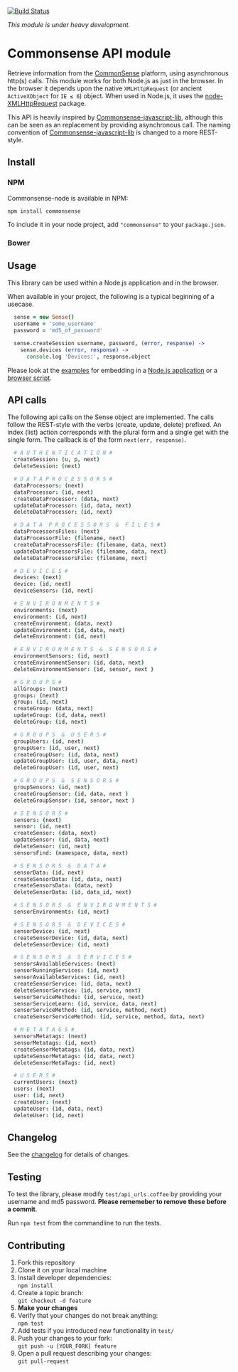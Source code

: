 [![Build Status](https://travis-ci.org/senseobservationsystems/commonsense-nodejs-module.png?branch=master)](https://travis-ci.org/https://travis-ci.org/senseobservationsystems/commonsense-nodejs-module)

*This module is under heavy development.*

# Commonsense API module

Retrieve information from the [CommonSense](http://www.sense-os.nl/commonsense) platform, using asynchronous http(s) calls.
This module works for both Node.js as just in the browser. In the browser it depends upon the native `XMLHttpRequest` (or ancient `ActiveXObject` for `IE ≤ 6`) object. When used in Node.js, it uses the [node-XMLHttpRequest](https://github.com/driverdan/node-XMLHttpRequest) package.

This API is heavily inspired by [Commonsense-javascript-lib](https://github.com/senseobservationsystems/commonsense-javascript-lib), although this can be seen as an replacement by providing asynchronous call. The naming convention of [Commonsense-javascript-lib](https://github.com/senseobservationsystems/commonsense-javascript-lib) is changed to a more REST-style.

## Install

### NPM
Commonsense-node is available in NPM:

`npm install commonsense`

To include it in your node project, add `"commonsense"` to your `package.json`.

### Bower


## Usage

This library can be used within a Node.js application and in the browser.

When available in your project, the following is a typical beginning of a usecase.

````coffeescript
  sense = new Sense()
  username = 'some_username'
  password = 'md5_of_password'

  sense.createSession username, password, (error, response) ->
    sense.devices (error, response) ->
      console.log 'Devices:', response.object
````

Please look at the [examples](examples) for embedding in a [Node.js application](examples/simple.coffee) or a [browser script](examples/simple.html).

## API calls

The following api calls on the Sense object are implemented.
The calls follow the REST-style with the verbs (create, update, delete) prefixed.
An index (list) action corresponds with the plural form and a single get with the single form.
The callback is of the form `next(err, response)`.

```coffeescript
  # A U T H E N T I C A T I O N #
  createSession: (u, p, next)
  deleteSession: (next)

  # D A T A P R O C E S S O R S #
  dataProcessors: (next)
  dataProcessor: (id, next)
  createDataProcessor: (data, next)
  updateDataProcessor: (id, data, next)
  deleteDataProcessor: (id, next)

  # D A T A  P R O C E S S O R S  &  F I L E S #
  dataProcessorsFiles: (next)
  dataProcessorFile: (filename, next)
  createDataProcessorsFile: (filename, data, next)
  updateDataProcessorsFile: (filename, data, next)
  deleteDataProcessorsFile: (filename, next)

  # D E V I C E S #
  devices: (next)
  device: (id, next)
  deviceSensors: (id, next)

  # E N V I R O N M E N T S #
  environments: (next)
  environment: (id, next)
  createEnvironment: (data, next)
  updateEnvironment: (id, data, next)
  deleteEnvironment: (id, next)

  # E N V I R O N M E N T S  &  S E N S O R S #
  environmentSensors: (id, next)
  createEnvironmentSensor: (id, data, next)
  deleteEnvironmentSensor: (id, sensor, next )

  # G R O U P S #
  allGroups: (next)
  groups: (next)
  group: (id, next)
  createGroup: (data, next)
  updateGroup: (id, data, next)
  deleteGroup: (id, next)

  # G R O U P S  &  U S E R S #
  groupUsers: (id, next)
  groupUser: (id, user, next)
  createGroupUser: (id, data, next)
  updateGroupUser: (id, user, data, next)
  deleteGroupUser: (id, user, next)

  # G R O U P S  &  S E N S O R S #
  groupSensors: (id, next)
  createGroupSensor: (id, data, next )
  deleteGroupSensor: (id, sensor, next )

  # S E N S O R S #
  sensors: (next)
  sensor: (id, next)
  createSensor: (data, next)
  updateSensor: (id, data, next)
  deleteSensor: (id, next)
  sensorsFind: (namespace, data, next)

  # S E N S O R S  &  D A T A #
  sensorData: (id, next)
  createSensorData: (id, data, next)
  createSensorsData: (data, next)
  deleteSensorData: (id, data_id, next)

  # S E N S O R S  &  E N V I R O N M E N T S #
  sensorEnvironments: (id, next)

  # S E N S O R S  &  D E V I C E S #
  sensorDevice: (id, next)
  createSensorDevice: (id, data, next)
  deleteSensorDevice: (id, next)

  # S E N S O R S  &  S E R V I C E S #
  sensorsAvailableServices: (next)
  sensorRunningServices: (id, next)
  sensorAvailableServices: (id, next)
  createSensorService: (id, data, next)
  deleteSensorService: (id, service, next)
  sensorServiceMethods: (id, service, next)
  sensorServiceLearn: (id, service, data, next)
  sensorServiceMethod: (id, service, method, next)
  createSensorServiceMethod: (id, service, method, data, next)

  # M E T A T A G S #
  sensorsMetatags: (next)
  sensorMetatags: (id, next)
  createSensorMetatags: (id, data, next)
  updateSensorMetatags: (id, data, next)
  deleteSensorMetaTags: (id, next)

  # U S E R S #
  currentUsers: (next)
  users: (next)
  user: (id, next)
  createUser: (next)
  updateUser: (id, data, next)
  deleteUser: (id, next)
```

## Changelog

See the [changelog](CHANGELOG.md) for details of changes.

## Testing

To test the library, please modify `test/api_urls.coffee` by providing your username and md5 password. **Please rememeber to remove these before a commit**.

Run `npm test` from the commandline to run the tests.

## Contributing

1. Fork this repository
2. Clone it on your local machine
3. Install developer dependencies:<br />
`npm install`
4. Create a topic branch:<br />
`git checkout -d feature`
5. **Make your changes**
6. Verify that your changes do not break anything:<br />
`npm test`
7. Add tests if you introduced new functionality in `test/`
8. Push your changes to your fork:<br />
`git push -u [YOUR_FORK] feature`
9. Open a pull request describing your changes:<br />
`git pull-request`